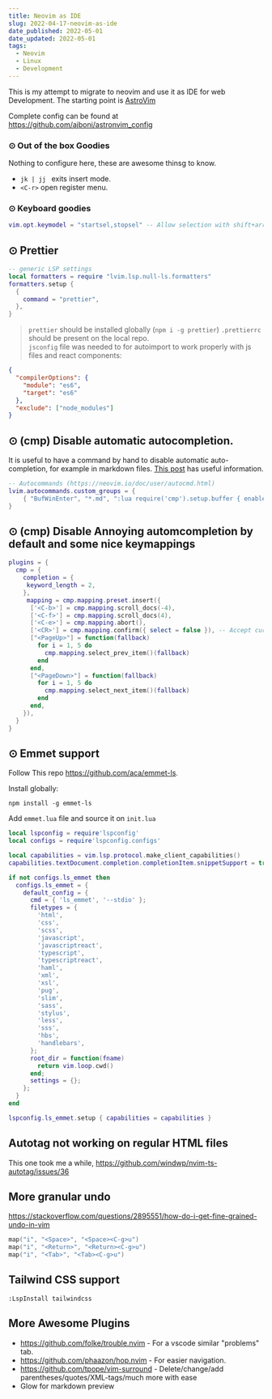```yaml
---
title: Neovim as IDE
slug: 2022-04-17-neovim-as-ide
date_published: 2022-05-01
date_updated: 2022-05-01
tags:
  - Neovim
  - Linux
  - Development
---
```


This is my attempt to migrate to neovim and use it as IDE for web Development.
The starting point is [AstroVim](https://astronvim.github.io/)

Complete config can be found at https://github.com/ajboni/astronvim_config

<!-- more -->

### ⊙ Out of the box Goodies

Nothing to configure here, these are awesome thinsg to know.

- `jk | jj ` exits insert mode.
- `<C-r>` open register menu.

### ⊙ Keyboard goodies

```lua
vim.opt.keymodel = "startsel,stopsel" -- Allow selection with shift+arrow keys
```

## ⊙ Prettier

```lua
-- generic LSP settings
local formatters = require "lvim.lsp.null-ls.formatters"
formatters.setup {
  {
    command = "prettier",
  },
}
```

> `prettier` should be installed globally (`npm i -g prettier`) `.prettierrc` should be present on the local repo.  
> `jsconfig` file was needed to for autoimport to work properly with js files and react components:

```json
{
  "compilerOptions": {
    "module": "es6",
    "target": "es6"
  },
  "exclude": ["node_modules"]
}
```

## ⊙ (cmp) Disable automatic autocompletion.

It is useful to have a command by hand to disable automatic auto-completion, for example in markdown files.
[This post](https://www.reddit.com/r/neovim/comments/rh0ohq/nvimcmp_temporarily_disable_autocompletion/) has useful information.

```lua
-- Autocommands (https://neovim.io/doc/user/autocmd.html)
lvim.autocommands.custom_groups = {
    { "BufWinEnter", "*.md", ":lua require('cmp').setup.buffer { enabled = false }" },
}
```

## ⊙ (cmp) Disable Annoying automcompletion by default and some nice keymappings

```lua
plugins = {
  cmp = {
    completion = {
     keyword_length = 2,
    },
     mapping = cmp.mapping.preset.insert({
      ['<C-b>'] = cmp.mapping.scroll_docs(-4),
      ['<C-f>'] = cmp.mapping.scroll_docs(4),
      ['<C-e>'] = cmp.mapping.abort(),
      ['<CR>'] = cmp.mapping.confirm({ select = false }), -- Accept currently selected item. Set `select` to `false` to only confirm explicitly selected items.
      ["<PageUp>"] = function(fallback)
        for i = 1, 5 do
          cmp.mapping.select_prev_item()(fallback)
        end
      end,
      ["<PageDown>"] = function(fallback)
        for i = 1, 5 do
          cmp.mapping.select_next_item()(fallback)
        end
      end,
    }),
  }
}
```

## ⊙ Emmet support

Follow This repo https://github.com/aca/emmet-ls.

Install globally:

```
npm install -g emmet-ls
```

Add `emmet.lua` file and source it on `init.lua`

```lua
local lspconfig = require'lspconfig'
local configs = require'lspconfig.configs'

local capabilities = vim.lsp.protocol.make_client_capabilities()
capabilities.textDocument.completion.completionItem.snippetSupport = true

if not configs.ls_emmet then
  configs.ls_emmet = {
    default_config = {
      cmd = { 'ls_emmet', '--stdio' };
      filetypes = {
        'html',
        'css',
        'scss',
        'javascript',
        'javascriptreact',
        'typescript',
        'typescriptreact',
        'haml',
        'xml',
        'xsl',
        'pug',
        'slim',
        'sass',
        'stylus',
        'less',
        'sss',
        'hbs',
        'handlebars',
      };
      root_dir = function(fname)
        return vim.loop.cwd()
      end;
      settings = {};
    };
  }
end

lspconfig.ls_emmet.setup { capabilities = capabilities }

```

## Autotag not working on regular HTML files

This one took me a while, https://github.com/windwp/nvim-ts-autotag/issues/36

## More granular undo

https://stackoverflow.com/questions/2895551/how-do-i-get-fine-grained-undo-in-vim

```lua
map("i", "<Space>", "<Space><C-g>u")
map("i", "<Return>", "<Return><C-g>u")
map("i", "<Tab>", "<Tab><C-g>u")
```

## Tailwind CSS support

```
:LspInstall tailwindcss
```

## More Awesome Plugins

- https://github.com/folke/trouble.nvim - For a vscode similar "problems" tab.
- https://github.com/phaazon/hop.nvim - For easier navigation.
- https://github.com/tpope/vim-surround - Delete/change/add parentheses/quotes/XML-tags/much more with ease
- Glow for markdown preview
